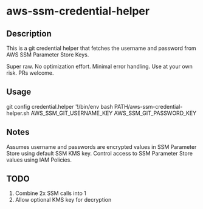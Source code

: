 # aws-ssm-credential-helper

## Description

This is a git credential helper that fetches the username and password from AWS SSM Parameter Store Keys.

Super raw.  No optimization effort.  Minimal error handling.  Use at your own risk.  PRs welcome.


## Usage

git config credential.helper '!/bin/env bash PATH/aws-ssm-credential-helper.sh AWS_SSM_GIT_USERNAME_KEY AWS_SSM_GIT_PASSWORD_KEY


## Notes

Assumes username and passwords are encrypted values in SSM Parameter Store using default SSM KMS key.  Control access to SSM Parameter Store values using IAM Policies.


## TODO

1. Combine 2x SSM calls into 1
2. Allow optional KMS key for decryption